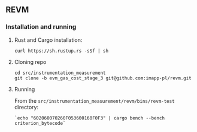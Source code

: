 ## REVM

### Installation and running

1. Rust and Cargo installation:

    ```curl https://sh.rustup.rs -sSf | sh```
   
2. Cloning repo
    ```
    cd src/instrumentation_measurement
    git clone -b evm_gas_cost_stage_3 git@github.com:imapp-pl/revm.git
    ```

3. Running

    From the `src/instrumentation_measurement/revm/bins/revm-test` directory:
    ```
    `echo "602060070260F053600160F0F3" | cargo bench --bench criterion_bytecode`
    ```   
